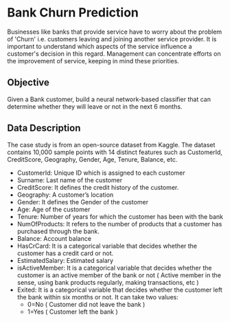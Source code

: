 # Bank Churn Prediction

Businesses like banks that provide service have to worry about the problem of 'Churn' i.e. customers leaving and joining another service provider. It is important to understand which aspects of the service influence a customer's decision in this regard. Management can concentrate efforts on the improvement of service, keeping in mind these priorities.

## Objective

Given a Bank customer, build a neural network-based classifier that can determine whether they will leave or not in the next 6 months.

## Data Description

The case study is from an open-source dataset from Kaggle. The dataset contains 10,000 sample points with 14 distinct features such as CustomerId, CreditScore, Geography, Gender, Age, Tenure, Balance, etc.

* CustomerId: Unique ID which is assigned to each customer
* Surname: Last name of the customer
* CreditScore: It defines the credit history of the customer.  
* Geography: A customer’s location
* Gender: It defines the Gender of the customer
* Age: Age of the customer
* Tenure: Number of years for which the customer has been with the bank
* NumOfProducts: It refers to the number of products that a customer has purchased through the bank.
* Balance: Account balance
* HasCrCard: It is a categorical variable that decides whether the customer has a credit card or not.
* EstimatedSalary: Estimated salary
* isActiveMember: It is a categorical variable that decides whether the customer is an active member of the bank or not ( Active member in the sense, using bank products regularly, making transactions, etc )
* Exited: It is a categorical variable that decides whether the customer left the bank within six months or not. It can take two values:
  * 0=No ( Customer did not leave the bank )
  * 1=Yes ( Customer left the bank )
